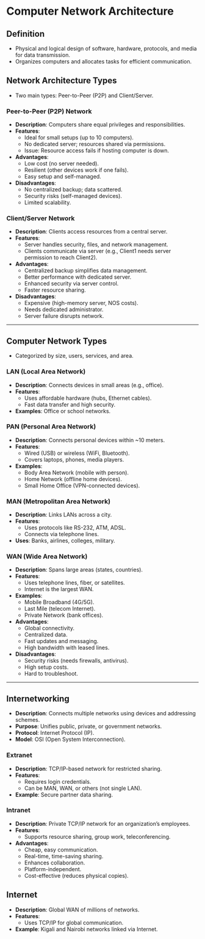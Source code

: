 # Computer Network Architecture

## Definition
- Physical and logical design of software, hardware, protocols, and media for data transmission.
- Organizes computers and allocates tasks for efficient communication.

## Network Architecture Types
- Two main types: Peer-to-Peer (P2P) and Client/Server.

### Peer-to-Peer (P2P) Network
- **Description**: Computers share equal privileges and responsibilities.
- **Features**:
  - Ideal for small setups (up to 10 computers).
  - No dedicated server; resources shared via permissions.
  - Issue: Resource access fails if hosting computer is down.
- **Advantages**:
  - Low cost (no server needed).
  - Resilient (other devices work if one fails).
  - Easy setup and self-managed.
- **Disadvantages**:
  - No centralized backup; data scattered.
  - Security risks (self-managed devices).
  - Limited scalability.

### Client/Server Network
- **Description**: Clients access resources from a central server.
- **Features**:
  - Server handles security, files, and network management.
  - Clients communicate via server (e.g., Client1 needs server permission to reach Client2).
- **Advantages**:
  - Centralized backup simplifies data management.
  - Better performance with dedicated server.
  - Enhanced security via server control.
  - Faster resource sharing.
- **Disadvantages**:
  - Expensive (high-memory server, NOS costs).
  - Needs dedicated administrator.
  - Server failure disrupts network.

---
## Computer Network Types
- Categorized by size, users, services, and area.

### LAN (Local Area Network)
- **Description**: Connects devices in small areas (e.g., office).
- **Features**:
  - Uses affordable hardware (hubs, Ethernet cables).
  - Fast data transfer and high security.
- **Examples**: Office or school networks.

### PAN (Personal Area Network)
- **Description**: Connects personal devices within ~10 meters.
- **Features**:
  - Wired (USB) or wireless (WiFi, Bluetooth).
  - Covers laptops, phones, media players.
- **Examples**:
  - Body Area Network (mobile with person).
  - Home Network (offline home devices).
  - Small Home Office (VPN-connected devices).

### MAN (Metropolitan Area Network)
- **Description**: Links LANs across a city.
- **Features**:
  - Uses protocols like RS-232, ATM, ADSL.
  - Connects via telephone lines.
- **Uses**: Banks, airlines, colleges, military.

### WAN (Wide Area Network)
- **Description**: Spans large areas (states, countries).
- **Features**:
  - Uses telephone lines, fiber, or satellites.
  - Internet is the largest WAN.
- **Examples**:
  - Mobile Broadband (4G/5G).
  - Last Mile (telecom Internet).
  - Private Network (bank offices).
- **Advantages**:
  - Global connectivity.
  - Centralized data.
  - Fast updates and messaging.
  - High bandwidth with leased lines.
- **Disadvantages**:
  - Security risks (needs firewalls, antivirus).
  - High setup costs.
  - Hard to troubleshoot.

---

## Internetworking
- **Description**: Connects multiple networks using devices and addressing schemes.
- **Purpose**: Unifies public, private, or government networks.
- **Protocol**: Internet Protocol (IP).
- **Model**: OSI (Open System Interconnection).

### Extranet
- **Description**: TCP/IP-based network for restricted sharing.
- **Features**:
  - Requires login credentials.
  - Can be MAN, WAN, or others (not single LAN).
- **Example**: Secure partner data sharing.

### Intranet
- **Description**: Private TCP/IP network for an organization’s employees.
- **Features**:
  - Supports resource sharing, group work, teleconferencing.
- **Advantages**:
  - Cheap, easy communication.
  - Real-time, time-saving sharing.
  - Enhances collaboration.
  - Platform-independent.
  - Cost-effective (reduces physical copies).

## Internet
- **Description**: Global WAN of millions of networks.
- **Features**:
  - Uses TCP/IP for global communication.
- **Example**: Kigali and Nairobi networks linked via Internet.